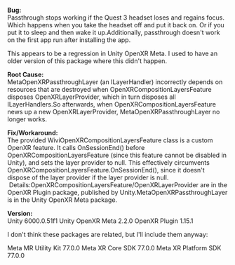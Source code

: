 **Bug:**  
Passthrough stops working if the Quest 3 headset loses and regains focus. Which happens when you take the headset off and put it back on. Or if you put it to sleep and then wake it up.Additionally, passthrough doesn't work on the first app run after installing the app.

This appears to be a regression in Unity OpenXR Meta. I used to have an older version of this package where this didn't happen.

**Root Cause:**  
MetaOpenXRPassthroughLayer (an ILayerHandler) incorrectly depends on resources that are destroyed when OpenXRCompositionLayersFeature disposes OpenXRLayerProvider, which in turn disposes all ILayerHandlers.So afterwards, when OpenXRCompositionLayersFeature news up a new OpenXRLayerProvider, MetaOpenXRPassthroughLayer no longer works.

**Fix/Workaround:**  
The provided WiviOpenXRCompositionLayersFeature class is a custom OpenXR feature. It calls OnSessionEnd() before OpenXRCompositionLayersFeature (since this feature cannot be disabled in Unity), and sets the layer provider to null. This effectively circumvents OpenXRCompositionLayersFeature.OnSessionEnd(), since it doesn't dispose of the layer provider if the layer provider is null.         Details:OpenXRCompositionLayersFeature/OpenXRLayerProvider are in the OpenXR Plugin package, published by Unity.MetaOpenXRPassthroughLayer is in the Unity OpenXR Meta package.

**Version:**  
Unity 6000.0.51f1
Unity OpenXR Meta 2.2.0
OpenXR Plugin 1.15.1

I don't think these packages are related, but I'll include them anyway:

Meta MR Utility Kit 77.0.0
Meta XR Core SDK 77.0.0
Meta XR Platform SDK 77.0.0
